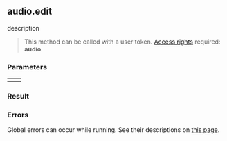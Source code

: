 ## audio.edit

description

> This method can be called with a user token. [Access rights](https://vk.com/dev/permissions) required: **audio**.

### Parameters

<table>
  <tr>
    <td>
    </td>
    <td>
    </td>
  </tr>
</table>

### Result

### Errors

Global errors can occur while running. See their descriptions on [this page](https://vk.com/dev/errors).